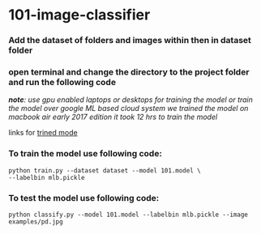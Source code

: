 # 101-image-classifier

### Add the dataset of folders and images within then in dataset folder
### open terminal and change the directory to the project folder and run the following code

_**note**: use gpu enabled laptops or desktops for training the model or train the model over google ML based cloud system we trained the model on macbook air early 2017 edition it took 12 hrs to train the model_

links for [trined mode](https://drive.google.com/open?id=1jjlNMCbIVqSuvAYYc2TPBFX5pu9DJPFw)

### To train the model use following code:
    python train.py --dataset dataset --model 101.model \
	--labelbin mlb.pickle
    
### To test the model use following code:
    python classify.py --model 101.model --labelbin mlb.pickle --image examples/pd.jpg
  
  
  

